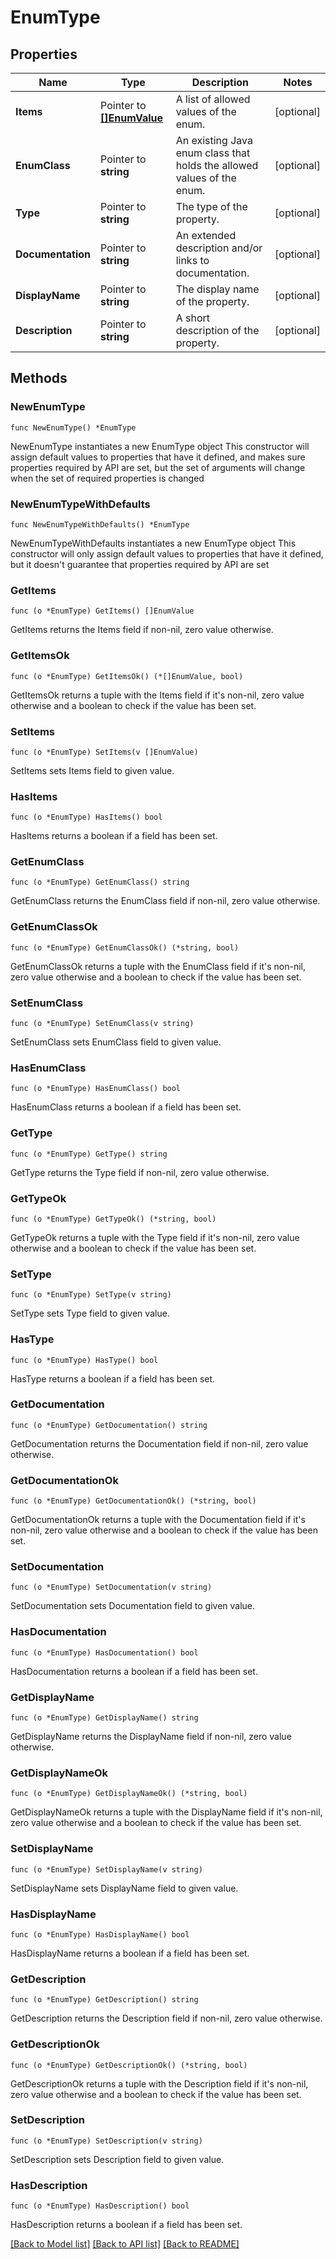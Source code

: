 # EnumType

## Properties

Name | Type | Description | Notes
------------ | ------------- | ------------- | -------------
**Items** | Pointer to [**[]EnumValue**](EnumValue.md) | A list of allowed values of the enum. | [optional] 
**EnumClass** | Pointer to **string** | An existing Java enum class that holds the allowed values of the enum. | [optional] 
**Type** | Pointer to **string** | The type of the property. | [optional] 
**Documentation** | Pointer to **string** | An extended description and/or links to documentation. | [optional] 
**DisplayName** | Pointer to **string** | The display name of the property. | [optional] 
**Description** | Pointer to **string** | A short description of the property. | [optional] 

## Methods

### NewEnumType

`func NewEnumType() *EnumType`

NewEnumType instantiates a new EnumType object
This constructor will assign default values to properties that have it defined,
and makes sure properties required by API are set, but the set of arguments
will change when the set of required properties is changed

### NewEnumTypeWithDefaults

`func NewEnumTypeWithDefaults() *EnumType`

NewEnumTypeWithDefaults instantiates a new EnumType object
This constructor will only assign default values to properties that have it defined,
but it doesn't guarantee that properties required by API are set

### GetItems

`func (o *EnumType) GetItems() []EnumValue`

GetItems returns the Items field if non-nil, zero value otherwise.

### GetItemsOk

`func (o *EnumType) GetItemsOk() (*[]EnumValue, bool)`

GetItemsOk returns a tuple with the Items field if it's non-nil, zero value otherwise
and a boolean to check if the value has been set.

### SetItems

`func (o *EnumType) SetItems(v []EnumValue)`

SetItems sets Items field to given value.

### HasItems

`func (o *EnumType) HasItems() bool`

HasItems returns a boolean if a field has been set.

### GetEnumClass

`func (o *EnumType) GetEnumClass() string`

GetEnumClass returns the EnumClass field if non-nil, zero value otherwise.

### GetEnumClassOk

`func (o *EnumType) GetEnumClassOk() (*string, bool)`

GetEnumClassOk returns a tuple with the EnumClass field if it's non-nil, zero value otherwise
and a boolean to check if the value has been set.

### SetEnumClass

`func (o *EnumType) SetEnumClass(v string)`

SetEnumClass sets EnumClass field to given value.

### HasEnumClass

`func (o *EnumType) HasEnumClass() bool`

HasEnumClass returns a boolean if a field has been set.

### GetType

`func (o *EnumType) GetType() string`

GetType returns the Type field if non-nil, zero value otherwise.

### GetTypeOk

`func (o *EnumType) GetTypeOk() (*string, bool)`

GetTypeOk returns a tuple with the Type field if it's non-nil, zero value otherwise
and a boolean to check if the value has been set.

### SetType

`func (o *EnumType) SetType(v string)`

SetType sets Type field to given value.

### HasType

`func (o *EnumType) HasType() bool`

HasType returns a boolean if a field has been set.

### GetDocumentation

`func (o *EnumType) GetDocumentation() string`

GetDocumentation returns the Documentation field if non-nil, zero value otherwise.

### GetDocumentationOk

`func (o *EnumType) GetDocumentationOk() (*string, bool)`

GetDocumentationOk returns a tuple with the Documentation field if it's non-nil, zero value otherwise
and a boolean to check if the value has been set.

### SetDocumentation

`func (o *EnumType) SetDocumentation(v string)`

SetDocumentation sets Documentation field to given value.

### HasDocumentation

`func (o *EnumType) HasDocumentation() bool`

HasDocumentation returns a boolean if a field has been set.

### GetDisplayName

`func (o *EnumType) GetDisplayName() string`

GetDisplayName returns the DisplayName field if non-nil, zero value otherwise.

### GetDisplayNameOk

`func (o *EnumType) GetDisplayNameOk() (*string, bool)`

GetDisplayNameOk returns a tuple with the DisplayName field if it's non-nil, zero value otherwise
and a boolean to check if the value has been set.

### SetDisplayName

`func (o *EnumType) SetDisplayName(v string)`

SetDisplayName sets DisplayName field to given value.

### HasDisplayName

`func (o *EnumType) HasDisplayName() bool`

HasDisplayName returns a boolean if a field has been set.

### GetDescription

`func (o *EnumType) GetDescription() string`

GetDescription returns the Description field if non-nil, zero value otherwise.

### GetDescriptionOk

`func (o *EnumType) GetDescriptionOk() (*string, bool)`

GetDescriptionOk returns a tuple with the Description field if it's non-nil, zero value otherwise
and a boolean to check if the value has been set.

### SetDescription

`func (o *EnumType) SetDescription(v string)`

SetDescription sets Description field to given value.

### HasDescription

`func (o *EnumType) HasDescription() bool`

HasDescription returns a boolean if a field has been set.


[[Back to Model list]](../README.md#documentation-for-models) [[Back to API list]](../README.md#documentation-for-api-endpoints) [[Back to README]](../README.md)


